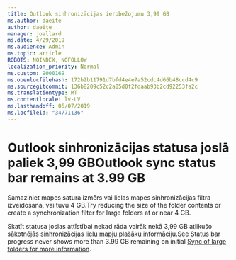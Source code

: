```yaml
---
title: Outlook sinhronizācijas ierobežojumu 3,99 GB
ms.author: daeite
author: daeite
manager: joallard
ms.date: 4/29/2019
ms.audience: Admin
ms.topic: article
ROBOTS: NOINDEX, NOFOLLOW
localization_priority: Normal
ms.custom: 9000169
ms.openlocfilehash: 172b2b11791d7bfd4e4e7a52cdc4d66b48ccd4c9
ms.sourcegitcommit: 136b8209c52c2a05d0f2fdaab93b2cd92253fa2c
ms.translationtype: MT
ms.contentlocale: lv-LV
ms.lasthandoff: 06/07/2019
ms.locfileid: "34771136"
---
```

# <a name="outlook-sync-status-bar-remains-at-399-gb"></a><span data-ttu-id="c6a22-102">Outlook sinhronizācijas statusa joslā paliek 3,99 GB</span><span class="sxs-lookup"><span data-stu-id="c6a22-102">Outlook sync status bar remains at 3.99 GB</span></span>

<span data-ttu-id="c6a22-103">Samaziniet mapes satura izmērs vai lielas mapes sinhronizācijas filtra izveidošana, vai tuvu 4 GB.</span><span class="sxs-lookup"><span data-stu-id="c6a22-103">Try reducing the size of the folder contents or create a synchronization filter for large folders at or near 4 GB.</span></span>

<span data-ttu-id="c6a22-104">Skatīt statusa joslas attīstībai nekad rāda vairāk nekā 3,99 GB atlikušo sākotnējās [sinhronizācijas lielu mapju plašāku informāciju](https://support.microsoft.com/help/2738323/status-bar-progress-never-shows-more-than-3-99-gb-remaining-on-initial).</span><span class="sxs-lookup"><span data-stu-id="c6a22-104">See Status bar progress never shows more than 3.99 GB remaining on initial [Sync of large folders for more information](https://support.microsoft.com/help/2738323/status-bar-progress-never-shows-more-than-3-99-gb-remaining-on-initial).</span></span>